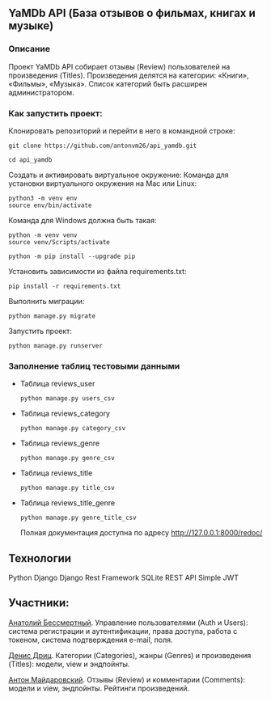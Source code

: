## YaMDb API (База отзывов о фильмах, книгах и музыке)

### Описание
Проект YaMDb API собирает отзывы (Review) пользователей на произведения (Titles). 
Произведения делятся на категории: «Книги», «Фильмы», «Музыка». 
Список категорий быть расширен администратором.

### Как запустить проект:

Клонировать репозиторий и перейти в него в командной строке:

```
git clone https://github.com/antonvm26/api_yamdb.git
```

```
cd api_yamdb
```

Cоздать и активировать виртуальное окружение:
Команда для установки виртуального окружения на Mac или Linux:
```
python3 -m venv env
source env/bin/activate
```
Команда для Windows должна быть такая:
```
python -m venv venv
source venv/Scripts/activate
```

```
python -m pip install --upgrade pip
```

Установить зависимости из файла requirements.txt:

```
pip install -r requirements.txt
```

Выполнить миграции:

```
python manage.py migrate
```

Запустить проект:

```
python manage.py runserver
```

### Заполнение таблиц тестовыми данными 
* Таблица reviews_user
  ```
  python manage.py users_csv
  ```

* Таблица reviews_category
  ```
  python manage.py category_csv
  ```

* Таблица reviews_genre
  ```
  python manage.py genre_csv
  ```

* Таблица reviews_title
  ```
  python manage.py title_csv
  ```

* Таблица reviews_title_genre
  ```
  python manage.py genre_title_csv
  ```

  Полная документация доступна по адресу http://127.0.0.1:8000/redoc/

## Технологии
Python
Django
Django Rest Framework
SQLite
REST API
Simple JWT
## Участники:

[Анатолий Бессмертный](https://github.com/AnatoliiBessmertnyi). 
Управление пользователями (Auth и Users): система регистрации и аутентификации, права доступа, работа с токеном, система подтверждения e-mail, поля.

[Денис Дриц](https://github.com/Den2605). 
Категории (Categories), жанры (Genres) и произведения (Titles): модели, view и эндпойнты.

[Антон Майдаровский](https://github.com/antonvm26). 
Отзывы (Review) и комментарии (Comments): модели и view, эндпойнты. Рейтинги произведений.
